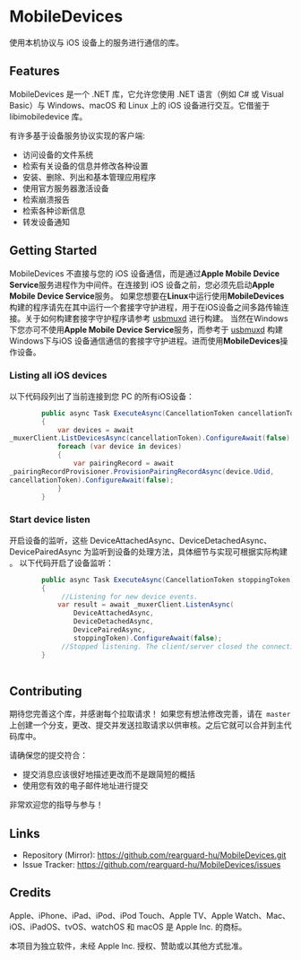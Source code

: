 ﻿# MobileDevices
使用本机协议与 iOS 设备上的服务进行通信的库。

## Features
MobileDevices 是一个 .NET 库，它允许您使用 .NET 语言（例如 C# 或 Visual Basic）与 Windows、macOS 和 Linux 上的 iOS 设备进行交互。它借鉴于 libimobiledevice 库。

有许多基于设备服务协议实现的客户端:
* 访问设备的文件系统
* 检索有关设备的信息并修改各种设置
* 安装、删除、列出和基本管理应用程序
* 使用官方服务器激活设备
* 检索崩溃报告
* 检索各种诊断信息
* 转发设备通知
## Getting Started
MobileDevices 不直接与您的 iOS 设备通信，而是通过**Apple Mobile Device Service**服务进程作为中间件。在连接到 iOS 设备之前，您必须先启动**Apple Mobile Device Service**服务。
如果您想要在**Linux**中运行使用**MobileDevices**构建的程序请先在其中运行一个套接字守护进程，用于在iOS设备之间多路传输连接。关于如何构建套接字守护程序请参考 [usbmuxd](https://github.com/libimobiledevice/usbmuxd) 进行构建。
当然在Windows下您亦可不使用**Apple Mobile Device Service**服务，而参考于 [usbmuxd](https://github.com/libimobiledevice/usbmuxd) 构建Windows下与iOS 设备通信通信的套接字守护进程。进而使用**MobileDevices**操作设备。
### Listing all iOS devices
以下代码段列出了当前连接到您 PC 的所有iOS设备：
```c#
        public async Task ExecuteAsync(CancellationToken cancellationToken)
        {
            var devices = await 
_muxerClient.ListDevicesAsync(cancellationToken).ConfigureAwait(false);
            foreach (var device in devices)
            {
                var pairingRecord = await 
_pairingRecordProvisioner.ProvisionPairingRecordAsync(device.Udid, 
cancellationToken).ConfigureAwait(false);
            }
        }
```
### Start device listen
开启设备的监听，这些 DeviceAttachedAsync、DeviceDetachedAsync、DevicePairedAsync 为监听到设备的处理方法，具体细节与实现可根据实际构建 。
以下代码开启了设备监听：
```c#
        public async Task ExecuteAsync(CancellationToken stoppingToken)
        {
             //Listening for new device events.
            var result = await _muxerClient.ListenAsync(
                DeviceAttachedAsync,
                DeviceDetachedAsync,
                DevicePairedAsync,
                stoppingToken).ConfigureAwait(false);
             //Stopped listening. The client/server closed the connection.
        }
        
```
## Contributing
期待您完善这个库，并感谢每个拉取请求！
如果您有想法修改完善，请在` master` 上创建一个分支，更改、提交并发送拉取请求以供审核。之后它就可以合并到主代码库中。

请确保您的提交符合：
* 提交消息应该很好地描述更改而不是跟简短的概括
* 使用您有效的电子邮件地址进行提交

非常欢迎您的指导与参与！
## Links
* Repository (Mirror): https://github.com/rearguard-hu/MobileDevices.git
* Issue Tracker: https://github.com/rearguard-hu/MobileDevices/issues
## Credits
Apple、iPhone、iPad、iPod、iPod Touch、Apple TV、Apple Watch、Mac、iOS、iPadOS、tvOS、watchOS 和 macOS 是 Apple Inc. 的商标。

本项目为独立软件，未经 Apple Inc. 授权、赞助或以其他方式批准。


